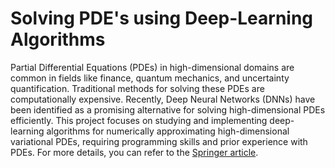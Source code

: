 # Solving PDE's using Deep-Learning Algorithms
 Partial Differential Equations (PDEs) in high-dimensional domains are common in fields like finance, quantum mechanics, and uncertainty quantification. Traditional methods for solving these PDEs are computationally expensive. Recently, Deep Neural Networks (DNNs) have been identified as a promising alternative for solving high-dimensional PDEs efficiently. This project focuses on studying and implementing deep-learning algorithms for numerically approximating high-dimensional variational PDEs, requiring programming skills and prior experience with PDEs.   For more details, you can refer to the [Springer article](https://link.springer.com/article/10.1007/s40304-018-0127-z).
